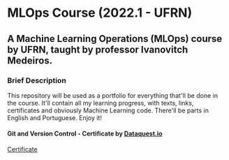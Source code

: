 # MLOps Course (2022.1 - UFRN)
## A Machine Learning Operations (MLOps) course by UFRN, taught by professor Ivanovitch Medeiros.

### Brief Description
This repository will be used as a portfolio for everything that'll be done in the course. It'll contain all my learning progress, with texts, links, certificates and obviously Machine Learning code. There'll be parts in English and Portuguese. Enjoy it!

#### Git and Version Control - Certificate by [Dataquest.io](dataquest.io)
[Certificate](https://app.dataquest.io/view_cert/D79JOW7WKL5SMP6BHPJ2)
